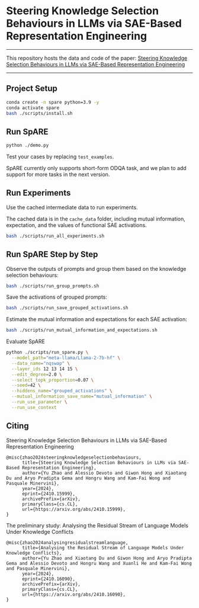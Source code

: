 # Steering Knowledge Selection Behaviours in LLMs via SAE-Based Representation Engineering

---

This repository hosts the data and code of the paper: [Steering Knowledge Selection Behaviours in LLMs via SAE-Based Representation Engineering](https://arxiv.org/pdf/2410.15999)

---


## Project Setup
```bash
conda create -n spare python=3.9 -y
conda activate spare
bash ./scripts/install.sh
```

## Run SpARE


```bash
python ./demo.py
```

Test your cases by replacing `test_examples`.

SpARE currently only supports short-form ODQA task, and we plan to add support for more tasks in the next version. 

## Run Experiments

Use the cached intermediate data to run experiments.

The cached data is in the `cache_data` folder, including mutual information, expectation, and the values of functional SAE activations.  

```bash
bash ./scripts/run_all_experiments.sh
```

## Run SpARE Step by Step

Observe the outputs of prompts and group them based on the knowledge selection behaviours:
```bash
bash ./scripts/run_group_prompts.sh
```

Save the activations of grouped prompts:
```bash
bash ./scripts/run_save_grouped_activations.sh
```

Estimate the mutual information and expectations for each SAE activation: 

```bash
bash ./scripts/run_mutual_information_and_expectations.sh
```

Evaluate SpARE
```bash
python ./scripts/run_spare.py \
  --model_path="meta-llama/Llama-2-7b-hf" \
  --data_name="nqswap" \
  --layer_ids 12 13 14 15 \
  --edit_degree=2.0 \
  --select_topk_proportion=0.07 \
  --seed=42 \
  --hiddens_name="grouped_activations" \
  --mutual_information_save_name="mutual_information" \
  --run_use_parameter \
  --run_use_context
```

## Citing

Steering Knowledge Selection Behaviours in LLMs via SAE-Based Representation Engineering
```text
@misc{zhao2024steeringknowledgeselectionbehaviours,
      title={Steering Knowledge Selection Behaviours in LLMs via SAE-Based Representation Engineering}, 
      author={Yu Zhao and Alessio Devoto and Giwon Hong and Xiaotang Du and Aryo Pradipta Gema and Hongru Wang and Kam-Fai Wong and Pasquale Minervini},
      year={2024},
      eprint={2410.15999},
      archivePrefix={arXiv},
      primaryClass={cs.CL},
      url={https://arxiv.org/abs/2410.15999}, 
}
```

The preliminary study: Analysing the Residual Stream of Language Models Under Knowledge Conflicts

```text
@misc{zhao2024analysingresidualstreamlanguage,
      title={Analysing the Residual Stream of Language Models Under Knowledge Conflicts}, 
      author={Yu Zhao and Xiaotang Du and Giwon Hong and Aryo Pradipta Gema and Alessio Devoto and Hongru Wang and Xuanli He and Kam-Fai Wong and Pasquale Minervini},
      year={2024},
      eprint={2410.16090},
      archivePrefix={arXiv},
      primaryClass={cs.CL},
      url={https://arxiv.org/abs/2410.16090}, 
}
```